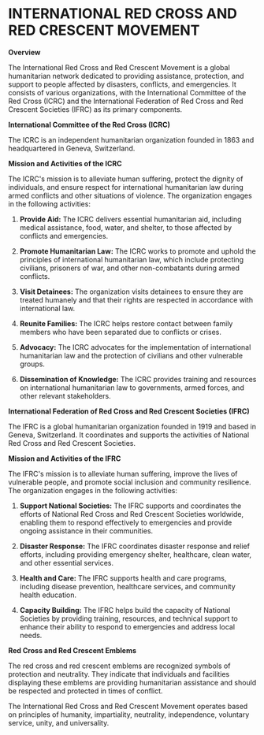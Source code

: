 # INTERNATIONAL RED CROSS AND RED CRESCENT MOVEMENT

**Overview**

The International Red Cross and Red Crescent Movement is a global humanitarian network dedicated to providing assistance, protection, and support to people affected by disasters, conflicts, and emergencies. It consists of various organizations, with the International Committee of the Red Cross (ICRC) and the International Federation of Red Cross and Red Crescent Societies (IFRC) as its primary components.

**International Committee of the Red Cross (ICRC)**

The ICRC is an independent humanitarian organization founded in 1863 and headquartered in Geneva, Switzerland.

**Mission and Activities of the ICRC**

The ICRC's mission is to alleviate human suffering, protect the dignity of individuals, and ensure respect for international humanitarian law during armed conflicts and other situations of violence. The organization engages in the following activities:

1. **Provide Aid:** The ICRC delivers essential humanitarian aid, including medical assistance, food, water, and shelter, to those affected by conflicts and emergencies.

2. **Promote Humanitarian Law:** The ICRC works to promote and uphold the principles of international humanitarian law, which include protecting civilians, prisoners of war, and other non-combatants during armed conflicts.

3. **Visit Detainees:** The organization visits detainees to ensure they are treated humanely and that their rights are respected in accordance with international law.

4. **Reunite Families:** The ICRC helps restore contact between family members who have been separated due to conflicts or crises.

5. **Advocacy:** The ICRC advocates for the implementation of international humanitarian law and the protection of civilians and other vulnerable groups.

6. **Dissemination of Knowledge:** The ICRC provides training and resources on international humanitarian law to governments, armed forces, and other relevant stakeholders.

**International Federation of Red Cross and Red Crescent Societies (IFRC)**

The IFRC is a global humanitarian organization founded in 1919 and based in Geneva, Switzerland. It coordinates and supports the activities of National Red Cross and Red Crescent Societies.

**Mission and Activities of the IFRC**

The IFRC's mission is to alleviate human suffering, improve the lives of vulnerable people, and promote social inclusion and community resilience. The organization engages in the following activities:

1. **Support National Societies:** The IFRC supports and coordinates the efforts of National Red Cross and Red Crescent Societies worldwide, enabling them to respond effectively to emergencies and provide ongoing assistance in their communities.

2. **Disaster Response:** The IFRC coordinates disaster response and relief efforts, including providing emergency shelter, healthcare, clean water, and other essential services.

3. **Health and Care:** The IFRC supports health and care programs, including disease prevention, healthcare services, and community health education.

4. **Capacity Building:** The IFRC helps build the capacity of National Societies by providing training, resources, and technical support to enhance their ability to respond to emergencies and address local needs.

**Red Cross and Red Crescent Emblems**

The red cross and red crescent emblems are recognized symbols of protection and neutrality. They indicate that individuals and facilities displaying these emblems are providing humanitarian assistance and should be respected and protected in times of conflict.

The International Red Cross and Red Crescent Movement operates based on principles of humanity, impartiality, neutrality, independence, voluntary service, unity, and universality.